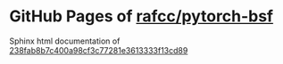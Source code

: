 GitHub Pages of [rafcc/pytorch-bsf](https://github.com/rafcc/pytorch-bsf)
===
Sphinx html documentation of [238fab8b7c400a98cf3c77281e3613333f13cd89](https://github.com/rafcc/pytorch-bsf/tree/238fab8b7c400a98cf3c77281e3613333f13cd89)
